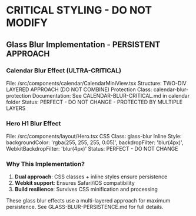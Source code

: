 # CRITICAL STYLING - DO NOT MODIFY

## Glass Blur Implementation - PERSISTENT APPROACH

### Calendar Blur Effect (ULTRA-CRITICAL)
File: /src/components/calendar/CalendarMiniView.tsx
Structure: TWO-DIV LAYERED APPROACH (DO NOT COMBINE)
Protection Class: calendar-blur-protection
Documentation: See CALENDAR-BLUR-CRITICAL.md in calendar folder
Status: PERFECT - DO NOT CHANGE - PROTECTED BY MULTIPLE LAYERS

### Hero H1 Blur Effect  
File: /src/components/layout/Hero.tsx
CSS Class: glass-blur
Inline Style: backgroundColor: 'rgba(255, 255, 255, 0.05)', backdropFilter: 'blur(4px)', WebkitBackdropFilter: 'blur(4px)'
Status: PERFECT - DO NOT CHANGE

### Why This Implementation?
1. **Dual approach**: CSS classes + inline styles ensure persistence
2. **Webkit support**: Ensures Safari/iOS compatibility
3. **Build resilience**: Survives CSS minification and processing

These glass blur effects use a multi-layered approach for maximum persistence. See GLASS-BLUR-PERSISTENCE.md for full details.